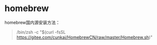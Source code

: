 # homebrew

homebrew国内源安装方法：
> /bin/zsh -c "$(curl -fsSL https://gitee.com/cunkai/HomebrewCN/raw/master/Homebrew.sh)"
